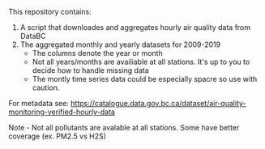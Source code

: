 This repository contains:
1) A script that downloades and aggregates hourly air quality data from DataBC
2) The aggregated monthly and yearly datasets for 2009-2019
    - The columns denote the year or month
    - Not all years/months are availiable at all stations.  It's up to you to decide how to handle missing data
	- The montly time series data could be especially spacre so use with caution.

For metadata see: https://catalogue.data.gov.bc.ca/dataset/air-quality-monitoring-verified-hourly-data

Note - Not all pollutants are avalable at all stations.  Some have better coverage (ex. PM2.5 vs H2S)


